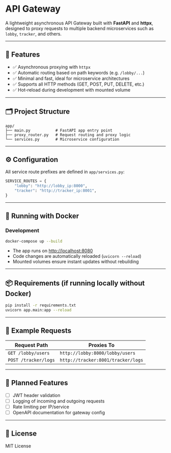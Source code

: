 # API Gateway

A lightweight asynchronous API Gateway built with **FastAPI** and **httpx**, designed to proxy requests to multiple backend microservices such as `lobby`, `tracker`, and others.

---

## 🚀 Features

- ✅ Asynchronous proxying with `httpx`
- ✅ Automatic routing based on path keywords (e.g. `/lobby/...`)
- ✅ Minimal and fast, ideal for microservice architectures
- ✅ Supports all HTTP methods (GET, POST, PUT, DELETE, etc.)
- ✅ Hot-reload during development with mounted volume

---

## 🗂️ Project Structure

```
app/
├── main.py           # FastAPI app entry point
├── proxy_router.py   # Request routing and proxy logic
└── services.py       # Microservice configuration
```

---

## ⚙️ Configuration

All service route prefixes are defined in `app/services.py`:

```python
SERVICE_ROUTES = {
    "lobby": "http://lobby_ip:8000",
    "tracker": "http://tracker_ip:8001",
}
```

---

## 🐳 Running with Docker

### Development

```bash
docker-compose up --build
```

- The app runs on [http://localhost:8080](http://localhost:8080)
- Code changes are automatically reloaded (`uvicorn --reload`)
- Mounted volumes ensure instant updates without rebuilding

---

## 📦 Requirements (if running locally without Docker)

```bash
pip install -r requirements.txt
uvicorn app.main:app --reload
```

---

## 🔀 Example Requests

| Request Path                  | Proxies To                           |
|------------------------------|--------------------------------------|
| `GET /lobby/users`           | `http://lobby:8000/lobby/users`      |
| `POST /tracker/logs`         | `http://tracker:8001/tracker/logs`   |

---

## 📌 Planned Features

- [ ] JWT header validation
- [ ] Logging of incoming and outgoing requests
- [ ] Rate limiting per IP/service
- [ ] OpenAPI documentation for gateway config

---

## 📄 License

MIT License
